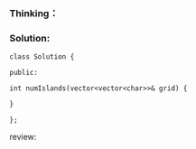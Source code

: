 ### Thinking：

### Solution:

```
class Solution {

public:

int numIslands(vector<vector<char>>& grid) {

}

};
```

review: